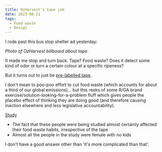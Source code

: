 ```yaml
---
title: OzHarvest’s tape job
date: 2023-08-21
tags:
  - Food waste
  - Design
---
```


I rode past this bus stop shelter ad yesterday:

_Photo of OzHarvest billboard about tape._

It made me stop and turn back. Tape? Food waste? Does it detect some kind of odor or turn a certain colour at a specific ripeness?

But it turns out to just be [pre-labelled tape](https://www.ozharvest.org/use-it-up/).

I don't mean to poo-poo effort to cut food waste (which accounts for about a third of our global emissions)... but this reeks of some R/GA brand exercise/solution-looking-for-a-problem fluff which gives people the placebo effect of thinking they are doing good (and therefore causing inaction elsewhere and less legislative accountability).

[Study](https://www.ozharvest.org/app/uploads/2023/05/OzHarvest-Use-It-Up-Tape-Impact-Study.pdf)

- The fact that these people were being studied almost certainly affected their food waste habits, irrespective of the tape
- Almost all the people in the study were female with no kids

I don't have a good answer other than 'it's more complicated than that'.
